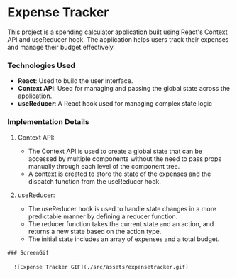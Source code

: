 # Expense Tracker

 This project is a spending calculator application built using React's Context API and useReducer hook. The application helps users track their expenses and manage their budget effectively.

 ### Technologies Used

  + __React__: Used to build the user interface.
  + __Context API__: Used for managing and passing the global state across the application.
  + __useReducer__: A React hook used for managing complex state logic

  ### Implementation Details

   1. Context API:
      
      + The Context API is used to create a global state that can be accessed by multiple components without the need to pass props manually through each level of the component tree.
      + A context is created to store the state of the expenses and the dispatch function from the useReducer hook.
    
   2. useReducer:

      + The useReducer hook is used to handle state changes in a more predictable manner by defining a reducer function.
      + The reducer function takes the current state and an action, and returns a new state based on the action type.
      + The initial state includes an array of expenses and a total budget.

    ### ScreenGif

      ![Expense Tracker GIF](./src/assets/expensetracker.gif)
